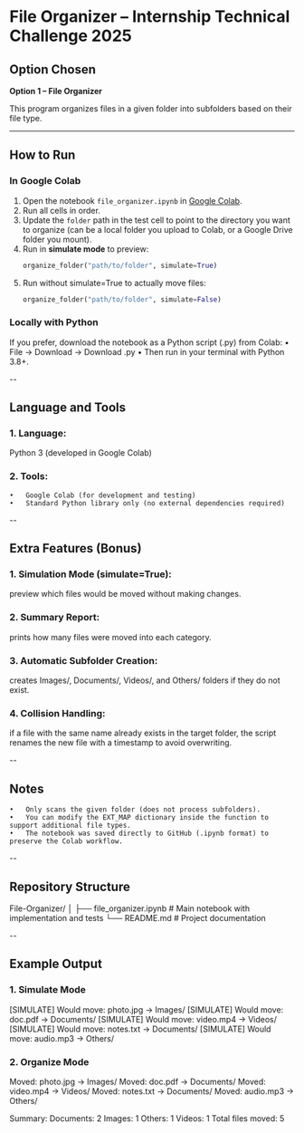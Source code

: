 # File Organizer – Internship Technical Challenge 2025

## Option Chosen
**Option 1 – File Organizer**

This program organizes files in a given folder into subfolders based on their file type.

---

## How to Run

### In Google Colab
1. Open the notebook `file_organizer.ipynb` in [Google Colab](https://colab.research.google.com/).
2. Run all cells in order.
3. Update the `folder` path in the test cell to point to the directory you want to organize (can be a local folder you upload to Colab, or a Google Drive folder you mount).
4. Run in **simulate mode** to preview:
   ```python
   organize_folder("path/to/folder", simulate=True)
5. Run without simulate=True to actually move files:
   ```python
   organize_folder("path/to/folder", simulate=False)

### Locally with Python
If you prefer, download the notebook as a Python script (.py) from Colab:
	•	File → Download → Download .py
	•	Then run in your terminal with Python 3.8+.
 
 --

## Language and Tools
### 1. Language: 
Python 3 (developed in Google Colab)
### 2. Tools:
	•	Google Colab (for development and testing)
	•	Standard Python library only (no external dependencies required)

--

## Extra Features (Bonus)
### 1. Simulation Mode (simulate=True): 
preview which files would be moved without making changes.
### 2. Summary Report: 
prints how many files were moved into each category.
### 3. Automatic Subfolder Creation: 
creates Images/, Documents/, Videos/, and Others/ folders if they do not exist.
### 4. Collision Handling: 
if a file with the same name already exists in the target folder, the script renames the new file with a timestamp to avoid overwriting.

--

## Notes
	•	Only scans the given folder (does not process subfolders).
	•	You can modify the EXT_MAP dictionary inside the function to support additional file types.
	•	The notebook was saved directly to GitHub (.ipynb format) to preserve the Colab workflow.

--

## Repository Structure
File-Organizer/
│
├── file_organizer.ipynb   # Main notebook with implementation and tests
└── README.md              # Project documentation

--

## Example Output

### 1. Simulate Mode

[SIMULATE] Would move: photo.jpg → Images/
[SIMULATE] Would move: doc.pdf → Documents/
[SIMULATE] Would move: video.mp4 → Videos/
[SIMULATE] Would move: notes.txt → Documents/
[SIMULATE] Would move: audio.mp3 → Others/

### 2. Organize Mode

Moved: photo.jpg → Images/
Moved: doc.pdf → Documents/
Moved: video.mp4 → Videos/
Moved: notes.txt → Documents/
Moved: audio.mp3 → Others/

Summary:
  Documents: 2
  Images: 1
  Others: 1
  Videos: 1
Total files moved: 5

